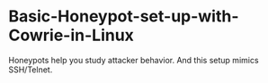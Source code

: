 # Basic-Honeypot-set-up-with-Cowrie-in-Linux
Honeypots help you study attacker behavior. And this setup mimics SSH/Telnet.
